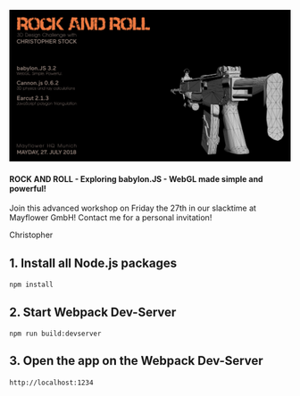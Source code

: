 ![babylon-zero](https://github.com/christopherstock/babylon-zero/raw/master/_ASSETS/promo/promoBadge7_1920x1037.jpg)
#### ROCK AND ROLL - Exploring babylon.JS - WebGL made simple and powerful!

Join this advanced workshop on Friday the 27th in our slacktime at Mayflower GmbH! 
Contact me for a personal invitation!

Christopher

## 1. Install all Node.js packages
```
npm install
```

## 2. Start Webpack Dev-Server
```
npm run build:devserver
```

## 3. Open the app on the Webpack Dev-Server
```
http://localhost:1234
```
